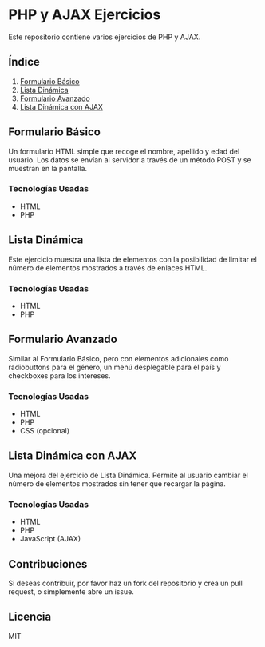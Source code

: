 # PHP y AJAX Ejercicios

Este repositorio contiene varios ejercicios de PHP y AJAX.

## Índice

1. [Formulario Básico](#formulario-básico)
2. [Lista Dinámica](#lista-dinámica)
3. [Formulario Avanzado](#formulario-avanzado)
4. [Lista Dinámica con AJAX](#lista-dinámica-con-ajax)

## Formulario Básico

Un formulario HTML simple que recoge el nombre, apellido y edad del usuario. Los datos se envían al servidor a través de un método POST y se muestran en la pantalla.

### Tecnologías Usadas

- HTML
- PHP

## Lista Dinámica

Este ejercicio muestra una lista de elementos con la posibilidad de limitar el número de elementos mostrados a través de enlaces HTML.

### Tecnologías Usadas

- HTML
- PHP

## Formulario Avanzado

Similar al Formulario Básico, pero con elementos adicionales como radiobuttons para el género, un menú desplegable para el país y checkboxes para los intereses.

### Tecnologías Usadas

- HTML
- PHP
- CSS (opcional)

## Lista Dinámica con AJAX

Una mejora del ejercicio de Lista Dinámica. Permite al usuario cambiar el número de elementos mostrados sin tener que recargar la página.

### Tecnologías Usadas

- HTML
- PHP
- JavaScript (AJAX)

## Contribuciones

Si deseas contribuir, por favor haz un fork del repositorio y crea un pull request, o simplemente abre un issue.

## Licencia

MIT
